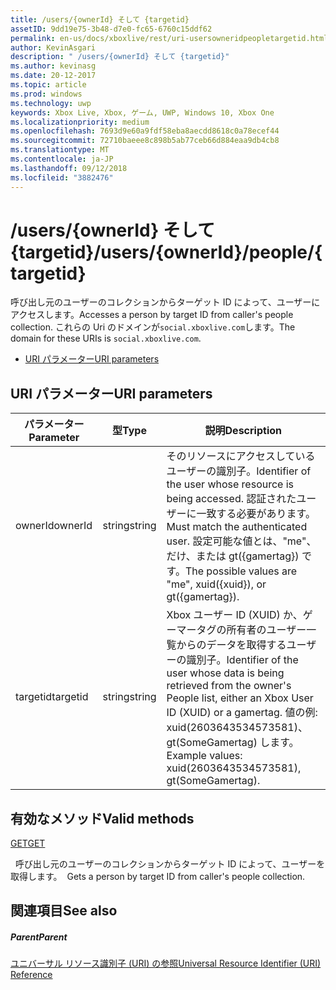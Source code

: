 ```yaml
---
title: /users/{ownerId} そして {targetid}
assetID: 9dd19e75-3b48-d7e0-fc65-6760c15ddf62
permalink: en-us/docs/xboxlive/rest/uri-usersowneridpeopletargetid.html
author: KevinAsgari
description: " /users/{ownerId} そして {targetid}"
ms.author: kevinasg
ms.date: 20-12-2017
ms.topic: article
ms.prod: windows
ms.technology: uwp
keywords: Xbox Live, Xbox, ゲーム, UWP, Windows 10, Xbox One
ms.localizationpriority: medium
ms.openlocfilehash: 7693d9e60a9fdf58eba8aecdd8618c0a78ecef44
ms.sourcegitcommit: 72710baeee8c898b5ab77ceb66d884eaa9db4cb8
ms.translationtype: MT
ms.contentlocale: ja-JP
ms.lasthandoff: 09/12/2018
ms.locfileid: "3882476"
---
```

# <a name="usersowneridpeopletargetid"></a><span data-ttu-id="c15fd-104">/users/{ownerId} そして {targetid}</span><span class="sxs-lookup"><span data-stu-id="c15fd-104">/users/{ownerId}/people/{targetid}</span></span>
<span data-ttu-id="c15fd-105">呼び出し元のユーザーのコレクションからターゲット ID によって、ユーザーにアクセスします。</span><span class="sxs-lookup"><span data-stu-id="c15fd-105">Accesses a person by target ID from caller's people collection.</span></span> <span data-ttu-id="c15fd-106">これらの Uri のドメインが`social.xboxlive.com`します。</span><span class="sxs-lookup"><span data-stu-id="c15fd-106">The domain for these URIs is `social.xboxlive.com`.</span></span>
 
  * [<span data-ttu-id="c15fd-107">URI パラメーター</span><span class="sxs-lookup"><span data-stu-id="c15fd-107">URI parameters</span></span>](#ID4EV)
 
<a id="ID4EV"></a>

 
## <a name="uri-parameters"></a><span data-ttu-id="c15fd-108">URI パラメーター</span><span class="sxs-lookup"><span data-stu-id="c15fd-108">URI parameters</span></span>
 
| <span data-ttu-id="c15fd-109">パラメーター</span><span class="sxs-lookup"><span data-stu-id="c15fd-109">Parameter</span></span>| <span data-ttu-id="c15fd-110">型</span><span class="sxs-lookup"><span data-stu-id="c15fd-110">Type</span></span>| <span data-ttu-id="c15fd-111">説明</span><span class="sxs-lookup"><span data-stu-id="c15fd-111">Description</span></span>| 
| --- | --- | --- | 
| <span data-ttu-id="c15fd-112">ownerId</span><span class="sxs-lookup"><span data-stu-id="c15fd-112">ownerId</span></span>| <span data-ttu-id="c15fd-113">string</span><span class="sxs-lookup"><span data-stu-id="c15fd-113">string</span></span>| <span data-ttu-id="c15fd-114">そのリソースにアクセスしているユーザーの識別子。</span><span class="sxs-lookup"><span data-stu-id="c15fd-114">Identifier of the user whose resource is being accessed.</span></span> <span data-ttu-id="c15fd-115">認証されたユーザーに一致する必要があります。</span><span class="sxs-lookup"><span data-stu-id="c15fd-115">Must match the authenticated user.</span></span> <span data-ttu-id="c15fd-116">設定可能な値とは、"me"、だけ、または gt({gamertag}) です。</span><span class="sxs-lookup"><span data-stu-id="c15fd-116">The possible values are "me", xuid({xuid}), or gt({gamertag}).</span></span>| 
| <span data-ttu-id="c15fd-117">targetid</span><span class="sxs-lookup"><span data-stu-id="c15fd-117">targetid</span></span>| <span data-ttu-id="c15fd-118">string</span><span class="sxs-lookup"><span data-stu-id="c15fd-118">string</span></span>| <span data-ttu-id="c15fd-119">Xbox ユーザー ID (XUID) か、ゲーマータグの所有者のユーザー一覧からのデータを取得するユーザーの識別子。</span><span class="sxs-lookup"><span data-stu-id="c15fd-119">Identifier of the user whose data is being retrieved from the owner's People list, either an Xbox User ID (XUID) or a gamertag.</span></span> <span data-ttu-id="c15fd-120">値の例: xuid(2603643534573581)、gt(SomeGamertag) します。</span><span class="sxs-lookup"><span data-stu-id="c15fd-120">Example values: xuid(2603643534573581), gt(SomeGamertag).</span></span>| 
  
<a id="ID4EQB"></a>

 
## <a name="valid-methods"></a><span data-ttu-id="c15fd-121">有効なメソッド</span><span class="sxs-lookup"><span data-stu-id="c15fd-121">Valid methods</span></span>

[<span data-ttu-id="c15fd-122">GET</span><span class="sxs-lookup"><span data-stu-id="c15fd-122">GET</span></span>](uri-usersowneridpeopletargetidget.md)

<span data-ttu-id="c15fd-123">&nbsp;&nbsp;呼び出し元のユーザーのコレクションからターゲット ID によって、ユーザーを取得します。</span><span class="sxs-lookup"><span data-stu-id="c15fd-123">&nbsp;&nbsp;Gets a person by target ID from caller's people collection.</span></span>
 
<a id="ID4E1B"></a>

 
## <a name="see-also"></a><span data-ttu-id="c15fd-124">関連項目</span><span class="sxs-lookup"><span data-stu-id="c15fd-124">See also</span></span>
 
<a id="ID4E3B"></a>

 
##### <a name="parent"></a><span data-ttu-id="c15fd-125">Parent</span><span class="sxs-lookup"><span data-stu-id="c15fd-125">Parent</span></span> 

[<span data-ttu-id="c15fd-126">ユニバーサル リソース識別子 (URI) の参照</span><span class="sxs-lookup"><span data-stu-id="c15fd-126">Universal Resource Identifier (URI) Reference</span></span>](../atoc-xboxlivews-reference-uris.md)

   